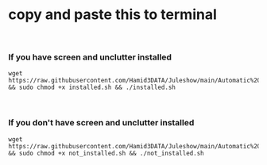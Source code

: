 # copy and paste this to terminal

<br />

### If you have screen and unclutter installed

```
wget https://raw.githubusercontent.com/Hamid3DATA/Juleshow/main/Automatic%20Raspberry%20Pi%20setup%20scripts/installed.sh && sudo chmod +x installed.sh && ./installed.sh
```

<br />

### If you don't have screen and unclutter installed

```
wget https://raw.githubusercontent.com/Hamid3DATA/Juleshow/main/Automatic%20Raspberry%20Pi%20setup%20scripts/not_installed.sh && sudo chmod +x not_installed.sh && ./not_installed.sh
```
